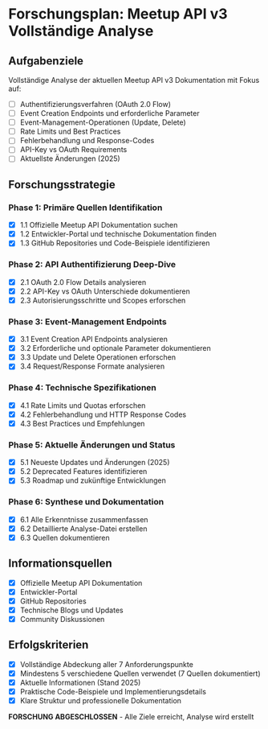 # Forschungsplan: Meetup API v3 Vollständige Analyse

## Aufgabenziele
Vollständige Analyse der aktuellen Meetup API v3 Dokumentation mit Fokus auf:
- [ ] Authentifizierungsverfahren (OAuth 2.0 Flow)
- [ ] Event Creation Endpoints und erforderliche Parameter
- [ ] Event-Management-Operationen (Update, Delete)
- [ ] Rate Limits und Best Practices
- [ ] Fehlerbehandlung und Response-Codes
- [ ] API-Key vs OAuth Requirements
- [ ] Aktuellste Änderungen (2025)

## Forschungsstrategie

### Phase 1: Primäre Quellen Identifikation
- [x] 1.1 Offizielle Meetup API Dokumentation suchen
- [x] 1.2 Entwickler-Portal und technische Dokumentation finden
- [x] 1.3 GitHub Repositories und Code-Beispiele identifizieren

### Phase 2: API Authentifizierung Deep-Dive
- [x] 2.1 OAuth 2.0 Flow Details analysieren
- [x] 2.2 API-Key vs OAuth Unterschiede dokumentieren
- [x] 2.3 Autorisierungsschritte und Scopes erforschen

### Phase 3: Event-Management Endpoints
- [x] 3.1 Event Creation API Endpoints analysieren
- [x] 3.2 Erforderliche und optionale Parameter dokumentieren
- [x] 3.3 Update und Delete Operationen erforschen
- [x] 3.4 Request/Response Formate analysieren

### Phase 4: Technische Spezifikationen
- [x] 4.1 Rate Limits und Quotas erforschen
- [x] 4.2 Fehlerbehandlung und HTTP Response Codes
- [x] 4.3 Best Practices und Empfehlungen

### Phase 5: Aktuelle Änderungen und Status
- [x] 5.1 Neueste Updates und Änderungen (2025) 
- [x] 5.2 Deprecated Features identifizieren
- [x] 5.3 Roadmap und zukünftige Entwicklungen

### Phase 6: Synthese und Dokumentation
- [x] 6.1 Alle Erkenntnisse zusammenfassen
- [x] 6.2 Detaillierte Analyse-Datei erstellen
- [x] 6.3 Quellen dokumentieren

## Informationsquellen
- [x] Offizielle Meetup API Dokumentation
- [x] Entwickler-Portal
- [x] GitHub Repositories
- [x] Technische Blogs und Updates
- [x] Community Diskussionen

## Erfolgskriterien
- [x] Vollständige Abdeckung aller 7 Anforderungspunkte
- [x] Mindestens 5 verschiedene Quellen verwendet (7 Quellen dokumentiert)
- [x] Aktuelle Informationen (Stand 2025)
- [x] Praktische Code-Beispiele und Implementierungsdetails
- [x] Klare Struktur und professionelle Dokumentation

**FORSCHUNG ABGESCHLOSSEN** - Alle Ziele erreicht, Analyse wird erstellt